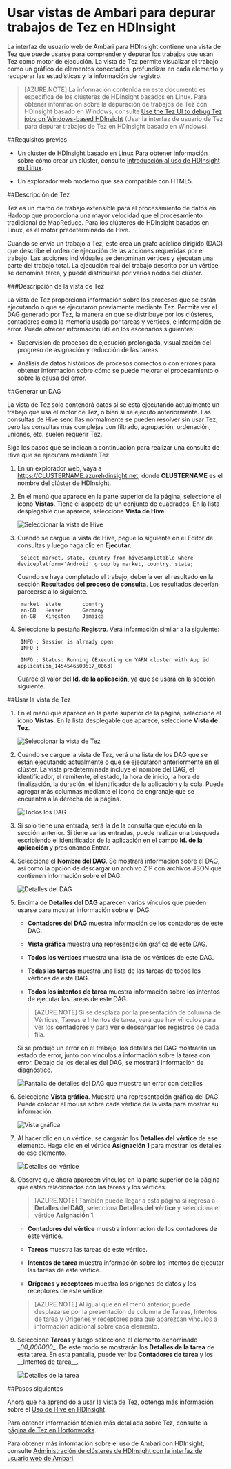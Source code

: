 <properties
pageTitle="Usar la vista de Tez de Ambari con HDInsight | Azure"
description="Obtenga información sobre cómo usar la vista de Tez de Ambari para depurar trabajos de Tez en HDInsight."
services="hdinsight"
documentationCenter=""
authors="Blackmist"
manager="paulettm"
editor="cgronlun"/>

<tags
ms.service="hdinsight"
ms.devlang="na"
ms.topic="article"
ms.tgt_pltfrm="na"
ms.workload="big-data"
ms.date="07/19/2016"
ms.author="larryfr"/>

# Usar vistas de Ambari para depurar trabajos de Tez en HDInsight

La interfaz de usuario web de Ambari para HDInsight contiene una vista de Tez que puede usarse para comprender y depurar los trabajos que usan Tez como motor de ejecución. La vista de Tez permite visualizar el trabajo como un gráfico de elementos conectados, profundizar en cada elemento y recuperar las estadísticas y la información de registro.

> [AZURE.NOTE] La información contenida en este documento es específica de los clústeres de HDInsight basados en Linux. Para obtener información sobre la depuración de trabajos de Tez con HDInsight basado en Windows, consulte [Use the Tez UI to debug Tez jobs on Windows-based HDInsight](hdinsight-debug-tez-ui.md) (Usar la interfaz de usuario de Tez para depurar trabajos de Tez en HDInsight basado en Windows).

##Requisitos previos

* Un clúster de HDInsight basado en Linux Para obtener información sobre cómo crear un clúster, consulte [Introducción al uso de HDInsight en Linux](hdinsight-hadoop-linux-tutorial-get-started.md).

* Un explorador web moderno que sea compatible con HTML5.

##Descripción de Tez

Tez es un marco de trabajo extensible para el procesamiento de datos en Hadoop que proporciona una mayor velocidad que el procesamiento tradicional de MapReduce. Para los clústeres de HDInsight basados en Linux, es el motor predeterminado de Hive.

Cuando se envía un trabajo a Tez, este crea un grafo acíclico dirigido (DAG) que describe el orden de ejecución de las acciones requeridas por el trabajo. Las acciones individuales se denominan vértices y ejecutan una parte del trabajo total. La ejecución real del trabajo descrito por un vértice se denomina tarea, y puede distribuirse por varios nodos del clúster.

###Descripción de la vista de Tez

La vista de Tez proporciona información sobre los procesos que se están ejecutando o que se ejecutaron previamente mediante Tez. Permite ver el DAG generado por Tez, la manera en que se distribuye por los clústeres, contadores como la memoria usada por tareas y vértices, e información de error. Puede ofrecer información útil en los escenarios siguientes:

* Supervisión de procesos de ejecución prolongada, visualización del progreso de asignación y reducción de las tareas.

* Análisis de datos históricos de procesos correctos o con errores para obtener información sobre cómo se puede mejorar el procesamiento o sobre la causa del error.

##Generar un DAG

La vista de Tez solo contendrá datos si se está ejecutando actualmente un trabajo que usa el motor de Tez, o bien si se ejecutó anteriormente. Las consultas de Hive sencillas normalmente se pueden resolver sin usar Tez, pero las consultas más complejas con filtrado, agrupación, ordenación, uniones, etc. suelen requerir Tez.

Siga los pasos que se indican a continuación para realizar una consulta de Hive que se ejecutará mediante Tez.

1. En un explorador web, vaya a https://CLUSTERNAME.azurehdinsight.net, donde __CLUSTERNAME__ es el nombre del clúster de HDInsight.

2. En el menú que aparece en la parte superior de la página, seleccione el icono __Vistas__. Tiene el aspecto de un conjunto de cuadrados. En la lista desplegable que aparece, seleccione __Vista de Hive__.

    ![Seleccionar la vista de Hive](./media/hdinsight-debug-ambari-tez-view/selecthive.png)

3. Cuando se cargue la vista de Hive, pegue lo siguiente en el Editor de consultas y luego haga clic en __Ejecutar__.

        select market, state, country from hivesampletable where deviceplatform='Android' group by market, country, state;
    
    Cuando se haya completado el trabajo, debería ver el resultado en la sección __Resultados del proceso de consulta__. Los resultados deberían parecerse a lo siguiente.
    
        market  state       country
        en-GB   Hessen      Germany
        en-GB   Kingston    Jamaica
        
4. Seleccione la pestaña __Registro__. Verá información similar a la siguiente:
    
        INFO : Session is already open
        INFO :

        INFO : Status: Running (Executing on YARN cluster with App id application_1454546500517_0063)

    Guarde el valor del __Id. de la aplicación__, ya que se usará en la sección siguiente.

##Usar la vista de Tez

1. En el menú que aparece en la parte superior de la página, seleccione el icono __Vistas__. En la lista desplegable que aparece, seleccione __Vista de Tez__.

    ![Seleccionar la vista de Tez](./media/hdinsight-debug-ambari-tez-view/selecttez.png)

2. Cuando se cargue la vista de Tez, verá una lista de los DAG que se están ejecutando actualmente o que se ejecutaron anteriormente en el clúster. La vista predeterminada incluye el nombre del DAG, el identificador, el remitente, el estado, la hora de inicio, la hora de finalización, la duración, el identificador de la aplicación y la cola. Puede agregar más columnas mediante el icono de engranaje que se encuentra a la derecha de la página.

    ![Todos los DAG](./media/hdinsight-debug-ambari-tez-view/alldags.png)

3. Si solo tiene una entrada, será la de la consulta que ejecutó en la sección anterior. Si tiene varias entradas, puede realizar una búsqueda escribiendo el identificador de la aplicación en el campo __Id. de la aplicación__ y presionando Entrar.

4. Seleccione el __Nombre del DAG__. Se mostrará información sobre el DAG, así como la opción de descargar un archivo ZIP con archivos JSON que contienen información sobre el DAG.

    ![Detalles del DAG](./media/hdinsight-debug-ambari-tez-view/dagdetails.png)

5. Encima de __Detalles del DAG__ aparecen varios vínculos que pueden usarse para mostrar información sobre el DAG.

    * __Contadores del DAG__ muestra información de los contadores de este DAG.
    
    * __Vista gráfica__ muestra una representación gráfica de este DAG.
    
    * __Todos los vértices__ muestra una lista de los vértices de este DAG.
    
    * __Todas las tareas__ muestra una lista de las tareas de todos los vértices de este DAG.
    
    * __Todos los intentos de tarea__ muestra información sobre los intentos de ejecutar las tareas de este DAG.
    
    > [AZURE.NOTE] Si se desplaza por la presentación de columna de Vértices, Tareas e Intentos de tarea, verá que hay vínculos para ver los __contadores__ y para __ver o descargar los registros__ de cada fila.

    Si se produjo un error en el trabajo, los detalles del DAG mostrarán un estado de error, junto con vínculos a información sobre la tarea con error. Debajo de los detalles del DAG, se mostrará información de diagnóstico.
    
    ![Pantalla de detalles del DAG que muestra un error con detalles](./media/hdinsight-debug-ambari-tez-view/faileddag.png)

7. Seleccione __Vista gráfica__. Muestra una representación gráfica del DAG. Puede colocar el mouse sobre cada vértice de la vista para mostrar su información.

    ![Vista gráfica](./media/hdinsight-debug-ambari-tez-view/dagdiagram.png)

8. Al hacer clic en un vértice, se cargarán los __Detalles del vértice__ de ese elemento. Haga clic en el vértice __Asignación 1__ para mostrar los detalles de ese elemento.

    ![Detalles del vértice](./media/hdinsight-debug-ambari-tez-view/vertexdetails.png)

9. Observe que ahora aparecen vínculos en la parte superior de la página que están relacionados con las tareas y los vértices.

    > [AZURE.NOTE] También puede llegar a esta página si regresa a __Detalles del DAG__, selecciona __Detalles del vértice__ y selecciona el vértice __Asignación 1__.

    * __Contadores del vértice__ muestra información de los contadores de este vértice.
    
    * __Tareas__ muestra las tareas de este vértice.
    
    * __Intentos de tarea__ muestra información sobre los intentos de ejecutar las tareas de este vértice.
    
    * __Orígenes y receptores__ muestra los orígenes de datos y los receptores de este vértice.

    > [AZURE.NOTE] Al igual que en el menú anterior, puede desplazarse por la presentación de columna de Tareas, Intentos de tarea y Orígenes y receptores para que aparezcan vínculos a información adicional sobre cada elemento.

10. Seleccione __Tareas__ y luego seleccione el elemento denominado __00_000000_\_. De este modo se mostrarán los __Detalles de la tarea__ de esta tarea. En esta pantalla, puede ver los __Contadores de tarea__ y los __Intentos de tarea\_\_.

    ![Detalles de la tarea](./media/hdinsight-debug-ambari-tez-view/taskdetails.png)

##Pasos siguientes

Ahora que ha aprendido a usar la vista de Tez, obtenga más información sobre el [Uso de Hive en HDInsight](hdinsight-use-hive.md).

Para obtener información técnica más detallada sobre Tez, consulte la [página de Tez en Hortonworks](http://hortonworks.com/hadoop/tez/).

Para obtener más información sobre el uso de Ambari con HDInsight, consulte [Administración de clústeres de HDInsight con la interfaz de usuario web de Ambari](hdinsight-hadoop-manage-ambari.md).

<!---HONumber=AcomDC_0720_2016-->